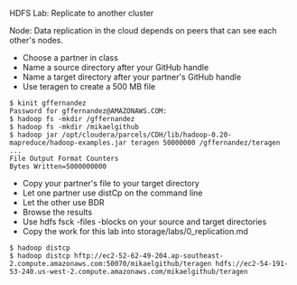 HDFS Lab: Replicate to another cluster

Node: Data replication in the cloud depends on peers that can see each other's nodes.

* Choose a partner in class
* Name a source directory after your GitHub handle
* Name a target directory after your partner's GitHub handle
* Use teragen to create a 500 MB file
```
$ kinit gffernandez
Password for gffernandez@AMAZONAWS.COM:
$ hadoop fs -mkdir /gffernandez
$ hadoop fs -mkdir /mikaelgithub
$ hadoop jar /opt/cloudera/parcels/CDH/lib/hadoop-0.20-mapreduce/hadoop-examples.jar teragen 50000000 /gffernandez/teragen
...
File Output Format Counters
Bytes Written=5000000000
```
* Copy your partner's file to your target directory
* Let one partner use distCp on the command line
* Let the other use BDR
* Browse the results
* Use hdfs fsck <path> -files -blocks on your source and target directories
* Copy the work for this lab into storage/labs/0_replication.md
```
$ hadoop distcp
$ hadoop distcp hftp://ec2-52-62-49-204.ap-southeast-2.compute.amazonaws.com:50070/mikaelgithub/teragen hdfs://ec2-54-191-53-240.us-west-2.compute.amazonaws.com/mikaelgithub/teragen
```
